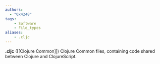 ```yaml
---
authors:
  - "0x4248"
tags:
    - Software
    - File_types
aliases:
    - .cljc
---
```

**.cljc** ([[Clojure Common]]) Clojure Common files, containing code shared between Clojure and ClojureScript.
